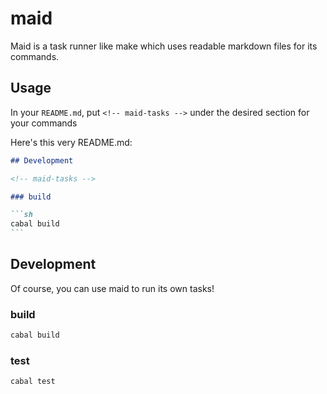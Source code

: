 # maid

Maid is a task runner like make which uses readable markdown files for its commands.

## Usage

In your `README.md`, put `<!-- maid-tasks -->` under the desired section for your commands

Here's this very README.md:

````md
## Development

<!-- maid-tasks -->

### build

```sh
cabal build
```
````

## Development

<!-- maid-tasks -->

Of course, you can use maid to run its own tasks!

### build

``` sh
cabal build
```

### test

``` sh
cabal test
```
